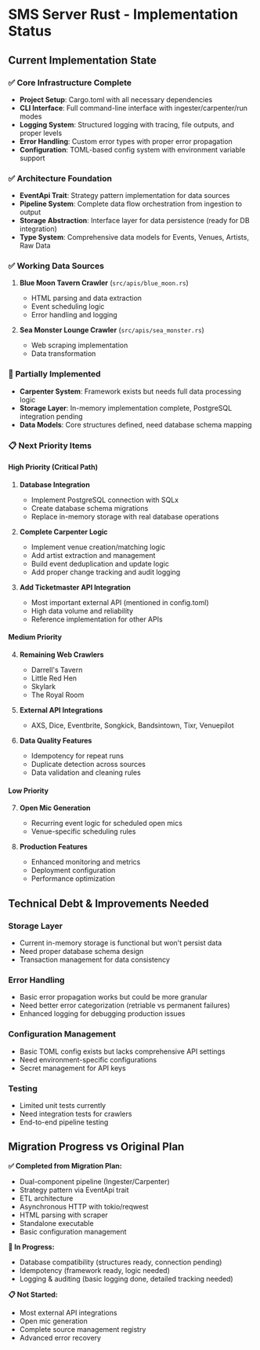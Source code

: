 # SMS Server Rust - Implementation Status

## Current Implementation State

### ✅ Core Infrastructure Complete
- **Project Setup**: Cargo.toml with all necessary dependencies
- **CLI Interface**: Full command-line interface with ingester/carpenter/run modes
- **Logging System**: Structured logging with tracing, file outputs, and proper levels
- **Error Handling**: Custom error types with proper error propagation
- **Configuration**: TOML-based config system with environment variable support

### ✅ Architecture Foundation
- **EventApi Trait**: Strategy pattern implementation for data sources
- **Pipeline System**: Complete data flow orchestration from ingestion to output
- **Storage Abstraction**: Interface layer for data persistence (ready for DB integration)
- **Type System**: Comprehensive data models for Events, Venues, Artists, Raw Data

### ✅ Working Data Sources
1. **Blue Moon Tavern Crawler** (`src/apis/blue_moon.rs`)
   - HTML parsing and data extraction
   - Event scheduling logic
   - Error handling and logging

2. **Sea Monster Lounge Crawler** (`src/apis/sea_monster.rs`)
   - Web scraping implementation
   - Data transformation

### 🚧 Partially Implemented
- **Carpenter System**: Framework exists but needs full data processing logic
- **Storage Layer**: In-memory implementation complete, PostgreSQL integration pending
- **Data Models**: Core structures defined, need database schema mapping

### 📋 Next Priority Items

#### High Priority (Critical Path)
1. **Database Integration**
   - Implement PostgreSQL connection with SQLx
   - Create database schema migrations
   - Replace in-memory storage with real database operations

2. **Complete Carpenter Logic**
   - Implement venue creation/matching logic
   - Add artist extraction and management
   - Build event deduplication and update logic
   - Add proper change tracking and audit logging

3. **Add Ticketmaster API Integration**
   - Most important external API (mentioned in config.toml)
   - High data volume and reliability
   - Reference implementation for other APIs

#### Medium Priority
4. **Remaining Web Crawlers**
   - Darrell's Tavern
   - Little Red Hen  
   - Skylark
   - The Royal Room

5. **External API Integrations**
   - AXS, Dice, Eventbrite, Songkick, Bandsintown, Tixr, Venuepilot

6. **Data Quality Features**
   - Idempotency for repeat runs
   - Duplicate detection across sources
   - Data validation and cleaning rules

#### Low Priority
7. **Open Mic Generation**
   - Recurring event logic for scheduled open mics
   - Venue-specific scheduling rules

8. **Production Features**
   - Enhanced monitoring and metrics
   - Deployment configuration
   - Performance optimization

## Technical Debt & Improvements Needed

### Storage Layer
- Current in-memory storage is functional but won't persist data
- Need proper database schema design
- Transaction management for data consistency

### Error Handling
- Basic error propagation works but could be more granular
- Need better error categorization (retriable vs permanent failures)
- Enhanced logging for debugging production issues

### Configuration Management  
- Basic TOML config exists but lacks comprehensive API settings
- Need environment-specific configurations
- Secret management for API keys

### Testing
- Limited unit tests currently
- Need integration tests for crawlers
- End-to-end pipeline testing

## Migration Progress vs Original Plan

**✅ Completed from Migration Plan:**
- Dual-component pipeline (Ingester/Carpenter)
- Strategy pattern via EventApi trait
- ETL architecture
- Asynchronous HTTP with tokio/reqwest
- HTML parsing with scraper
- Standalone executable
- Basic configuration management

**🚧 In Progress:**
- Database compatibility (structures ready, connection pending)
- Idempotency (framework ready, logic needed)
- Logging & auditing (basic logging done, detailed tracking needed)

**📋 Not Started:**
- Most external API integrations
- Open mic generation
- Complete source management registry
- Advanced error recovery